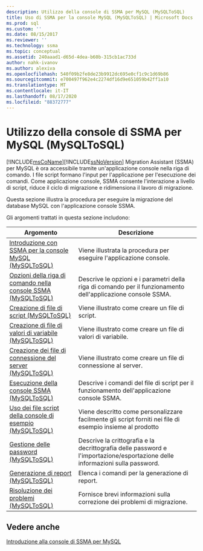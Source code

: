 ```yaml
---
description: Utilizzo della console di SSMA per MySQL (MySQLToSQL)
title: Uso di SSMA per la console MySQL (MySQLToSQL) | Microsoft Docs
ms.prod: sql
ms.custom: ''
ms.date: 08/15/2017
ms.reviewer: ''
ms.technology: ssma
ms.topic: conceptual
ms.assetid: 240aaad1-d65d-4dea-b60b-315cb1ac733d
author: nahk-ivanov
ms.author: alexiva
ms.openlocfilehash: 540f09b2fe8de23b9912dc695e0cf1c9c1d69b86
ms.sourcegitcommit: e700497f962e4c2274df16d9e651059b42ff1a10
ms.translationtype: MT
ms.contentlocale: it-IT
ms.lasthandoff: 08/17/2020
ms.locfileid: "88372777"
---
```

# <a name="working-with-ssma-for-mysql-console-mysqltosql"></a>Utilizzo della console di SSMA per MySQL (MySQLToSQL)
[!INCLUDE[msCoName](../../includes/msconame_md.md)][!INCLUDE[ssNoVersion](../../includes/ssnoversion-md.md)] Migration Assistant (SSMA) per MySQL è ora accessibile tramite un'applicazione console nella riga di comando. I file script formano l'input per l'applicazione per l'esecuzione dei comandi. Come applicazione console, SSMA consente l'interazione a livello di script, riduce il ciclo di migrazione e ridimensiona il lavoro di migrazione.  
  
Questa sezione illustra la procedura per eseguire la migrazione del database MySQL con l'applicazione console SSMA.  
  
Gli argomenti trattati in questa sezione includono:  
  
|Argomento|Descrizione|  
|-|-|  
|[Introduzione con SSMA per la console MySQL &#40;MySQLToSQL&#41;](../../ssma/mysql/getting-started-with-ssma-for-mysql-console-mysqltosql.md)|Viene illustrata la procedura per eseguire l'applicazione console.|  
|[Opzioni della riga di comando nella console SSMA &#40;MySQLToSQL&#41;](../../ssma/mysql/command-line-options-in-ssma-console-mysqltosql.md)|Descrive le opzioni e i parametri della riga di comando per il funzionamento dell'applicazione console SSMA.|  
|[Creazione di file di script &#40;MySQLToSQL&#41;](../../ssma/mysql/creating-script-files-mysqltosql.md)|Viene illustrato come creare un file di script.|  
|[Creazione di file di valori di variabile &#40;MySQLToSQL&#41;](../../ssma/mysql/creating-variable-value-files-mysqltosql.md)|Viene illustrato come creare un file di valori di variabile.|  
|[Creazione dei file di connessione del server &#40;MySQLToSQL&#41;](../../ssma/mysql/creating-the-server-connection-files-mysqltosql.md)|Viene illustrato come creare un file di connessione al server.|  
|[Esecuzione della console SSMA &#40;MySQLToSQL&#41;](../../ssma/mysql/executing-the-ssma-console-mysqltosql.md)|Descrive i comandi del file di script per il funzionamento dell'applicazione console SSMA.|  
|[Uso dei file script della console di esempio &#40;MySQLToSQL&#41;](../../ssma/mysql/working-with-the-sample-console-script-files-mysqltosql.md)|Viene descritto come personalizzare facilmente gli script forniti nei file di esempio insieme al prodotto|  
|[Gestione delle password &#40;MySQLToSQL&#41;](../../ssma/mysql/managing-passwords-mysqltosql.md)|Descrive la crittografia e la decrittografia delle password e l'importazione/esportazione delle informazioni sulla password.|  
|[Generazione di report &#40;MySQLToSQL&#41;](../../ssma/mysql/generating-reports-mysqltosql.md)|Elenca i comandi per la generazione di report.|  
|[Risoluzione dei problemi &#40;MySQLToSQL&#41;](../../ssma/mysql/troubleshooting-mysqltosql.md)|Fornisce brevi informazioni sulla correzione dei problemi di migrazione.|  
  
## <a name="see-also"></a>Vedere anche  
[Introduzione alla console di SSMA per MySQL](getting-started-with-ssma-for-mysql-console-mysqltosql.md)  
  
